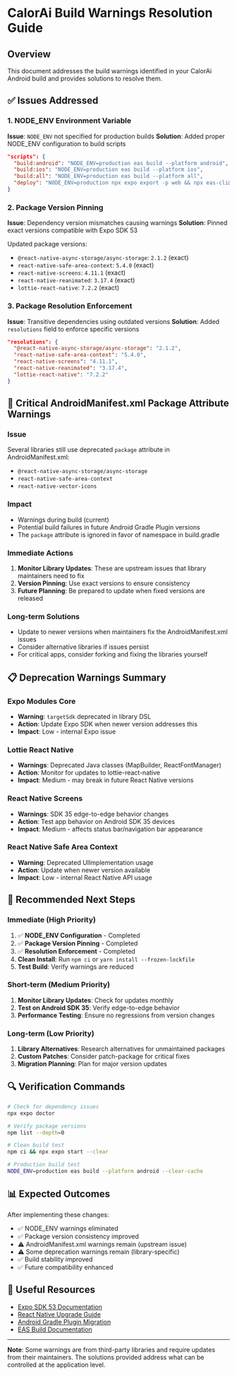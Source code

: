 # CalorAi Build Warnings Resolution Guide

## Overview
This document addresses the build warnings identified in your CalorAi Android build and provides solutions to resolve them.

## ✅ Issues Addressed

### 1. NODE_ENV Environment Variable
**Issue**: `NODE_ENV` not specified for production builds
**Solution**: Added proper NODE_ENV configuration to build scripts

```json
"scripts": {
  "build:android": "NODE_ENV=production eas build --platform android",
  "build:ios": "NODE_ENV=production eas build --platform ios", 
  "build:all": "NODE_ENV=production eas build --platform all",
  "deploy": "NODE_ENV=production npx expo export -p web && npx eas-cli@latest deploy"
}
```

### 2. Package Version Pinning
**Issue**: Dependency version mismatches causing warnings
**Solution**: Pinned exact versions compatible with Expo SDK 53

Updated package versions:
- `@react-native-async-storage/async-storage`: `2.1.2` (exact)
- `react-native-safe-area-context`: `5.4.0` (exact)
- `react-native-screens`: `4.11.1` (exact)
- `react-native-reanimated`: `3.17.4` (exact)
- `lottie-react-native`: `7.2.2` (exact)

### 3. Package Resolution Enforcement
**Issue**: Transitive dependencies using outdated versions
**Solution**: Added `resolutions` field to enforce specific versions

```json
"resolutions": {
  "@react-native-async-storage/async-storage": "2.1.2",
  "react-native-safe-area-context": "5.4.0",
  "react-native-screens": "4.11.1",
  "react-native-reanimated": "3.17.4",
  "lottie-react-native": "7.2.2"
}
```

## 🔧 Critical AndroidManifest.xml Package Attribute Warnings

### Issue
Several libraries still use deprecated `package` attribute in AndroidManifest.xml:
- `@react-native-async-storage/async-storage`
- `react-native-safe-area-context`
- `react-native-vector-icons`

### Impact
- Warnings during build (current)
- Potential build failures in future Android Gradle Plugin versions
- The `package` attribute is ignored in favor of namespace in build.gradle

### Immediate Actions
1. **Monitor Library Updates**: These are upstream issues that library maintainers need to fix
2. **Version Pinning**: Use exact versions to ensure consistency
3. **Future Planning**: Be prepared to update when fixed versions are released

### Long-term Solutions
- Update to newer versions when maintainers fix the AndroidManifest.xml issues
- Consider alternative libraries if issues persist
- For critical apps, consider forking and fixing the libraries yourself

## 📋 Deprecation Warnings Summary

### Expo Modules Core
- **Warning**: `targetSdk` deprecated in library DSL
- **Action**: Update Expo SDK when newer version addresses this
- **Impact**: Low - internal Expo issue

### Lottie React Native
- **Warnings**: Deprecated Java classes (MapBuilder, ReactFontManager)
- **Action**: Monitor for updates to lottie-react-native
- **Impact**: Medium - may break in future React Native versions

### React Native Screens
- **Warnings**: SDK 35 edge-to-edge behavior changes
- **Action**: Test app behavior on Android SDK 35 devices
- **Impact**: Medium - affects status bar/navigation bar appearance

### React Native Safe Area Context
- **Warning**: Deprecated UIImplementation usage
- **Action**: Update when newer version available
- **Impact**: Low - internal React Native API usage

## 🚀 Recommended Next Steps

### Immediate (High Priority)
1. ✅ **NODE_ENV Configuration** - Completed
2. ✅ **Package Version Pinning** - Completed
3. ✅ **Resolution Enforcement** - Completed
4. **Clean Install**: Run `npm ci` or `yarn install --frozen-lockfile`
5. **Test Build**: Verify warnings are reduced

### Short-term (Medium Priority)
1. **Monitor Library Updates**: Check for updates monthly
2. **Test on Android SDK 35**: Verify edge-to-edge behavior
3. **Performance Testing**: Ensure no regressions from version changes

### Long-term (Low Priority)
1. **Library Alternatives**: Research alternatives for unmaintained packages
2. **Custom Patches**: Consider patch-package for critical fixes
3. **Migration Planning**: Plan for major version updates

## 🔍 Verification Commands

```bash
# Check for dependency issues
npx expo doctor

# Verify package versions
npm list --depth=0

# Clean build test
npm ci && npx expo start --clear

# Production build test
NODE_ENV=production eas build --platform android --clear-cache
```

## 📊 Expected Outcomes

After implementing these changes:
- ✅ NODE_ENV warnings eliminated
- ✅ Package version consistency improved
- ⚠️ AndroidManifest.xml warnings remain (upstream issue)
- ⚠️ Some deprecation warnings remain (library-specific)
- ✅ Build stability improved
- ✅ Future compatibility enhanced

## 🔗 Useful Resources

- [Expo SDK 53 Documentation](https://docs.expo.dev/versions/v53.0.0/)
- [React Native Upgrade Guide](https://react-native-community.github.io/upgrade-helper/)
- [Android Gradle Plugin Migration](https://developer.android.com/studio/build/gradle-plugin-3-0-0-migration)
- [EAS Build Documentation](https://docs.expo.dev/build/introduction/)

---

**Note**: Some warnings are from third-party libraries and require updates from their maintainers. The solutions provided address what can be controlled at the application level.
